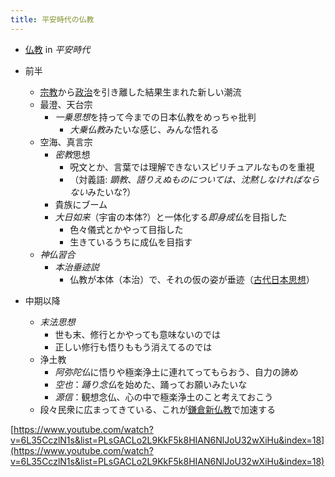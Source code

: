 ```yaml
---
title: 平安時代の仏教
---
```


* [仏教](%E4%BB%8F%E6%95%99.md) in *平安時代*

* 前半
  
  * [宗教](%E5%AE%97%E6%95%99.md)から[政治](%E6%94%BF%E6%B2%BB.md)を引き離した結果生まれた新しい潮流
  * 最澄、天台宗
    * *一乗思想*を持って今までの日本仏教をめっちゃ批判
      * *大乗仏教*みたいな感じ、みんな悟れる
  * 空海、真言宗
    * *密教*思想
      * 呪文とか、言葉では理解できないスピリチュアルなものを重視
      * （対義語: *顕教*、*語りえぬものについては、沈黙しなければならない*みたいな?）
    * 貴族にブーム
    * *大日如来*（宇宙の本体?）と一体化する*即身成仏*を目指した
      * 色々儀式とかやって目指した
      * 生きているうちに成仏を目指す
  * *神仏習合*
    * *本治垂迹説*
      * 仏教が本体（本治）で、それの仮の姿が垂迹（[古代日本思想](%E5%8F%A4%E4%BB%A3%E6%97%A5%E6%9C%AC%E6%80%9D%E6%83%B3.md)）
* 中期以降
  
  * *末法思想*
    * 世も末、修行とかやっても意味ないのでは
    * 正しい修行も悟りももう消えてるのでは
  * 浄土教
    * *阿弥陀仏*に悟りや極楽浄土に連れてってもらおう、自力の諦め
    * *空也*：*踊り念仏*を始めた、踊ってお願いみたいな
    * *源信*：観想念仏、心の中で極楽浄土のこと考えておこう
  * 段々民衆に広まってきている、これが[鎌倉新仏教](%E9%8E%8C%E5%80%89%E6%96%B0%E4%BB%8F%E6%95%99.md)で加速する

[https://www.youtube.com/watch?v=6L35CczlN1s&list=PLsGACLo2L9KkF5k8HIAN6NlJoU32wXiHu&index=18](https://www.youtube.com/watch?v=6L35CczlN1s&list=PLsGACLo2L9KkF5k8HIAN6NlJoU32wXiHu&index=18)
